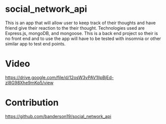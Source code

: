 # social_network_api
This is an app that will allow user to keep track of their thoughts and have friend give their reaction to the their thought. Technologies used are Express.js, mongoDB, and mongoose. This is a back end project so their is no front end and to use the app will have to be tested with insomnia or other similar app to test end points. 

# Video 
https://drive.google.com/file/d/12osW3vPAV1llpBjEd-zl8G98Xhe9mKq5/view
# Contribution
https://github.com/banderson19/social_network_api
